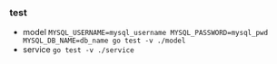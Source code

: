 ### test
* model `MYSQL_USERNAME=mysql_username MYSQL_PASSWORD=mysql_pwd MYSQL_DB_NAME=db_name go test -v ./model`
* service `go test -v ./service`
